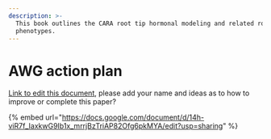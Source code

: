 ```yaml
---
description: >-
  This book outlines the CARA root tip hormonal modeling and related root tip
  phenotypes.
---
```


# AWG action plan



[Link to edit this document](https://docs.google.com/document/d/14h-viR7f\_IaxkwG9Ib1x\_mrrjBzTriAP82Ofg6pkMYA/edit?usp=sharing), please add your name and ideas as to how to improve or complete this paper?&#x20;

{% embed url="https://docs.google.com/document/d/14h-viR7f_IaxkwG9Ib1x_mrrjBzTriAP82Ofg6pkMYA/edit?usp=sharing" %}
